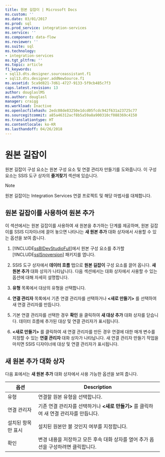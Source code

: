 ```yaml
---
title: 원본 길잡이 | Microsoft Docs
ms.custom: ''
ms.date: 03/01/2017
ms.prod: sql
ms.prod_service: integration-services
ms.service: ''
ms.component: data-flow
ms.reviewer: ''
ms.suite: sql
ms.technology:
- integration-services
ms.tgt_pltfrm: ''
ms.topic: article
f1_keywords:
- sql13.dts.designer.sourceassistant.f1
- sql13.dts.designer.addNewSource.f1
ms.assetid: 5ca9d821-7d61-4727-9133-5f9cb485c7f3
caps.latest.revision: 13
author: douglaslMS
ms.author: douglasl
manager: craigg
ms.workload: Inactive
ms.openlocfilehash: 2edc08de83250e1dcd05fcdc942f631a23725c77
ms.sourcegitcommit: a85a46312acf8b5a59a8a900310cf088369c4150
ms.translationtype: HT
ms.contentlocale: ko-KR
ms.lasthandoff: 04/26/2018
---
```

# <a name="source-assistant"></a>원본 길잡이
  원본 길잡이 구성 요소는 원본 구성 요소 및 연결 관리자 만들기를 도와줍니다. 이 구성 요소는 SSIS 도구 상자의 **즐겨찾기** 섹션에 있습니다.  
  
> [!NOTE]  
>  원본 길잡이는 Integration Services 연결 프로젝트 및 해당 마법사를 대체합니다.  
  
## <a name="add-a-source-with-source-assistant"></a>원본 길잡이를 사용하여 원본 추가
이 섹션에서는 원본 길잡이를 사용하여 새 원본을 추가하는 단계를 제공하며, 원본 길잡이를 SSIS 디자이너에 끌어 놓으면 나타나는 **새 원본 추가** 대화 상자에서 사용할 수 있는 옵션을 보여 줍니다.  

1.  [!INCLUDE[ssBIDevStudioFull](../../includes/ssbidevstudiofull-md.md)]에서 원본 구성 요소를 추가할 [!INCLUDE[ssISnoversion](../../includes/ssisnoversion-md.md)] 패키지를 엽니다.  
  
2.  SSIS 도구 상자에서 **데이터 흐름** 탭으로 **원본 길잡이** 구성 요소를 끌어 옵니다. **새 원본 추가** 대화 상자가 나타납니다. 다음 섹션에서는 대화 상자에서 사용할 수 있는 옵션에 대해 자세히 설명합니다.  
  
3.  **유형** 목록에서 대상의 유형을 선택합니다.  
  
4.  **연결 관리자** 목록에서 기존 연결 관리자를 선택하거나 **\<새로 만들기>** 를 선택하여 새 연결 관리자를 만듭니다.  
  
5.  기본 연결 관리자를 선택한 경우 **확인** 을 클릭하여 **새 대상 추가** 대화 상자를 닫습니다. 데이터 흐름에 추가된 대상 및 연결 관리자가 표시됩니다.  
  
6.  **\<새로 만들기>** 를 클릭하여 새 연결 관리자를 만든 경우 연결에 대한 매개 변수를 지정할 수 있는 **연결 관리자** 대화 상자가 나타납니다. 새 연결 관리자 만들기 작업을 마치면 SSIS 디자이너에 대상 및 연결 관리자가 표시됩니다.  

## <a name="add-new-source-dialog-box"></a>새 원본 추가 대화 상자
다음 표에서는 **새 원본 추가** 대화 상자에서 사용 가능한 옵션을 보여 줍니다.  
  
|옵션|Description|  
|------------|-----------------|  
|유형|연결할 원본 유형을 선택합니다.|  
|연결 관리자|기존 연결 관리자를 선택하거나 **\<새로 만들기>** 를 클릭하여 새 연결 관리자를 만듭니다.|  
|설치된 항목만 표시|설치된 원본만 볼 것인지 여부를 지정합니다.|  
|확인|변경 내용을 저장하고 모든 후속 대화 상자를 열어 추가 옵션을 구성하려면 클릭합니다.| 
  
